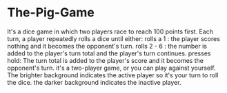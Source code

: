 # The-Pig-Game
It's a dice game in which two players race to reach 100 points first.
Each turn, a player repeatedly rolls a dice until either:
rolls a 1 : the player scores nothing and it becomes the opponent's turn.
rolls 2 - 6 : the number is added to the player's turn total and the player's turn continues.
presses hold: The turn total is added to the player's score and it becomes the opponent's turn.
it's a two-player game, or you can play against yourself.
The brighter background indicates the active player so it's your turn to roll the dice.
the darker background indicates the inactive player.
